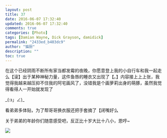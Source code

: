 ```yaml
---
layout: post
title: 37
date: 2016-06-07 17:32:40
updated: 2016-06-07 17:32:40
comments: true
categories: [Photo]
tags: [Damian Wayne, Dick Grayson, damidick]
permalink: "2433ed_b403dc9"
author: "猫厨"
description: ""
toc: true
---
```


<p>在这个已经阴雨不断所有家当都发霉的夜晚，你愿意登上我的小自行车和我一起走么【滚】出于某种神秘力量，这件鱼唇的睡衣又出现了【。】内容接上上上张，我觉得我越来越压抑不住我的阿宅画风了，没错我是个画萝莉出身的萌豚，虽然我觉得看得人一开始就发现了</p> 
<p>_(:з」∠)_</p> 
<p>看弟弟多体贴，为了帮哥哥换衣服还把手套摘了【闭嘴好么</p> 
<p>关于弟弟的年龄你们随意感受吧，反正比十岁大比十八小，恩哼~</p>

![](https://nos.netease.com/imglf0/img/cVZNdzJtQk9JV2VhdHVVbStjbklIaEhoRmIrT2M4NmpPaVJyWFMyTkZZWlRyZ1pkcEFIV1hRPT0.jpg)